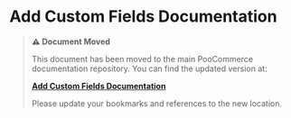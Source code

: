 # Add Custom Fields Documentation

> **⚠️ Document Moved**
> 
> This document has been moved to the main PooCommerce documentation repository. You can find the updated version at:
> 
> **[Add Custom Fields Documentation](https://github.com/poocommerce/poocommerce/tree/trunk/docs/apis/store-api/extending-store-api/extend-store-api-add-custom-fields.md)**
> 
> Please update your bookmarks and references to the new location.
